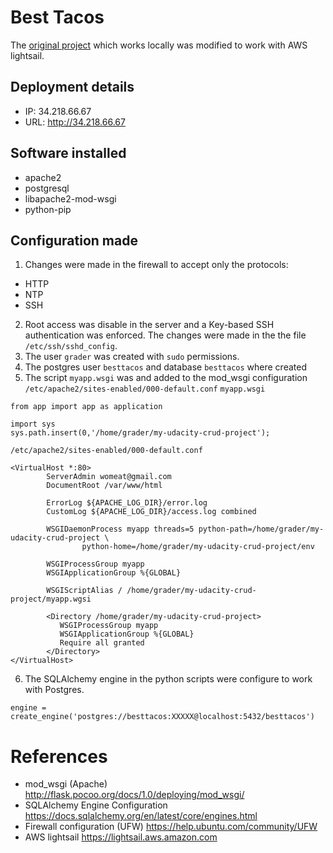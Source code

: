 # Best Tacos
The [original project](https://github.com/womeat/my-udacity-crud-project) which works locally was modified to work with AWS lightsail.


## Deployment details
- IP: 34.218.66.67
- URL: http://34.218.66.67

## Software installed
- apache2
- postgresql
- libapache2-mod-wsgi
- python-pip

## Configuration made
1. Changes were made in the firewall to accept only the protocols:
- HTTP
- NTP
- SSH
2. Root access was disable in the server and a Key-based SSH authentication was enforced. The changes were made in the the file `/etc/ssh/sshd_config`.
3. The user `grader` was created with `sudo` permissions.
4. The postgres user `besttacos` and database `besttacos` where created
5. The script `myapp.wsgi` was and added to the mod_wsgi configuration `/etc/apache2/sites-enabled/000-default.conf`
`myapp.wsgi`
```
from app import app as application

import sys
sys.path.insert(0,'/home/grader/my-udacity-crud-project');
```
`/etc/apache2/sites-enabled/000-default.conf`
```
<VirtualHost *:80>
        ServerAdmin womeat@gmail.com
        DocumentRoot /var/www/html

        ErrorLog ${APACHE_LOG_DIR}/error.log
        CustomLog ${APACHE_LOG_DIR}/access.log combined

        WSGIDaemonProcess myapp threads=5 python-path=/home/grader/my-udacity-crud-project \
                python-home=/home/grader/my-udacity-crud-project/env

        WSGIProcessGroup myapp
        WSGIApplicationGroup %{GLOBAL}

        WSGIScriptAlias / /home/grader/my-udacity-crud-project/myapp.wgsi

        <Directory /home/grader/my-udacity-crud-project>
           WSGIProcessGroup myapp
           WSGIApplicationGroup %{GLOBAL}
           Require all granted
        </Directory>
</VirtualHost>

```
6. The SQLAlchemy engine in the python scripts were configure to work with Postgres.
```
engine = create_engine('postgres://besttacos:XXXXX@localhost:5432/besttacos')
```


# References
- mod_wsgi (Apache)
http://flask.pocoo.org/docs/1.0/deploying/mod_wsgi/
- SQLAlchemy Engine Configuration
https://docs.sqlalchemy.org/en/latest/core/engines.html
- Firewall configuration (UFW)
https://help.ubuntu.com/community/UFW
- AWS lightsail
https://lightsail.aws.amazon.com
